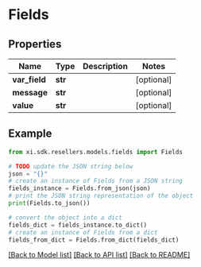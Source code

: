 # Fields


## Properties

Name | Type | Description | Notes
------------ | ------------- | ------------- | -------------
**var_field** | **str** |  | [optional] 
**message** | **str** |  | [optional] 
**value** | **str** |  | [optional] 

## Example

```python
from xi.sdk.resellers.models.fields import Fields

# TODO update the JSON string below
json = "{}"
# create an instance of Fields from a JSON string
fields_instance = Fields.from_json(json)
# print the JSON string representation of the object
print(Fields.to_json())

# convert the object into a dict
fields_dict = fields_instance.to_dict()
# create an instance of Fields from a dict
fields_from_dict = Fields.from_dict(fields_dict)
```
[[Back to Model list]](../README.md#documentation-for-models) [[Back to API list]](../README.md#documentation-for-api-endpoints) [[Back to README]](../README.md)


